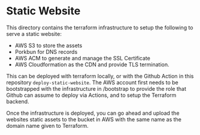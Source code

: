 # Static Website

This directory contains the terraform infrastructure to setup the following to serve a static website:

- AWS S3 to store the assets
- Porkbun for DNS records
- AWS ACM to generate and manage the SSL Certificate
- AWS Cloudformation as the CDN and provide TLS termination.

This can be deployed with terraform locally, or with the Github Action in this repository `deploy-static-website`. The AWS account first needs to be bootstrapped with the infrastructure in /bootstrap to provide the role that Github can assume to deploy via Actions, and to setup the Terraform backend.

Once the infrastructure is deployed, you can go ahead and upload the websites static assets to the bucket in AWS with the same name as the domain name given to Terraform.